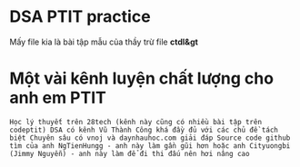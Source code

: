 # DSA PTIT practice
Mấy file kia là bài tập mẫu của thầy trừ file **ctdl&gt**

# Một vài kênh luyện chất lượng cho anh em PTIT
`
Học lý thuyết trên 28tech (kênh này cũng có nhiều bài tập trên codeptit)
DSA có kênh Vũ Thành Công khá đầy đủ với các chủ đề tách biệt
Chuyên sâu có vnoj và daynhauhoc.com giải đáp
Source code github tìm của anh NgTienHungg - anh này làm gần gũi hơn hoặc anh Cityuongbi (Jimmy Nguyễn) - anh này làm để đi thi đấu nên hơi nâng cao
`
